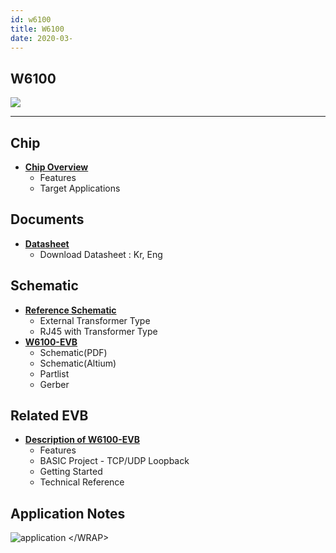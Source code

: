 ```yaml
---
id: w6100
title: W6100
date: 2020-03-
---
```



## W6100

![](../../../../../img/products/w6100/w6100_4.jpg)

-----

## Chip

  - **[Chip Overview](/products/w6100/overview/start)**
      - Features
      - Target Applications


## Documents

  - **[Datasheet](/products/w6100/datasheet/start)**
      - Download Datasheet : Kr, Eng

## Schematic

  - **[Reference Schematic](/products/w6100/refschematic)**
      - External Transformer Type
      - RJ45 with Transformer Type
  - **[W6100-EVB](https://github.com/Wiznet/Hardware-Files-of-WIZnet/tree/master/02_iEthernet/W6100)**
      - Schematic(PDF)
      - Schematic(Altium)
      - Partlist
      - Gerber

## Related EVB

  - **[Description of W6100-EVB](/products/w6100/w6100_evb/start)**
      - Features
      - BASIC Project - TCP/UDP Loopback
      - Getting Started
      - Technical Reference


## Application Notes

![application](/page\>products/w6100/application) \</WRAP\>
